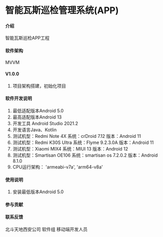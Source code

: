 #  智能瓦斯巡检管理系统(APP)

#### 介绍

智能瓦斯巡检APP工程

#### 软件架构

MVVM

#### V1.0.0

1. 项目架构搭建，初始化项目

#### 软件开发说明

1. 最低适配版本Android 5.0
2. 最高适配版本Android 13
3. 开发工具 Android Studio 2021.2
4. 开发语言Java、Kotlin
5. 测试机型：Redmi Note 4X 系统：crDroid 7.12 版本：Android 11 
6. 测试机型：Redmi K30S Ultra 系统：Flyme 9.2.3.0A 版本：Android 11
7. 测试机型：Xiaomi MIX4 系统：MIUI 13 版本：Android 12
8. 测试机型：Smartisan OE106 系统：smartisan os 7.2.0.2 版本：Android 8.1.0
9. CPU运行架构： 'armeabi-v7a', 'arm64-v8a'

#### 使用说明

1.  安装最低版本Android 5.0

#### 参与贡献

#### 联系反馈

北斗天地西安公司 软件组 移动端开发人员
